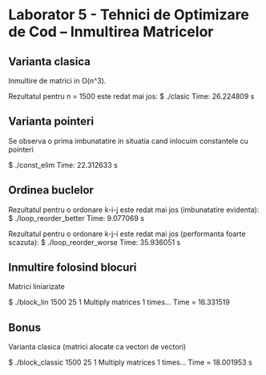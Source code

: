 # Laborator 5 - Tehnici de Optimizare de Cod – Inmultirea Matricelor

## Varianta clasica

Inmultire de matrici in O(n^3).

Rezultatul pentru n = 1500 este redat mai jos:
$ ./clasic
Time: 26.224809 s

## Varianta pointeri
Se observa o prima imbunatatire in situatia cand inlocuim constantele 
cu pointeri

$ ./const_elim
Time: 22.312633 s

## Ordinea buclelor

Rezultatul pentru o ordonare k-i-j este redat mai jos (imbunatatire evidenta):
$ ./loop_reorder_better
Time: 9.077069 s

Rezultatul pentru o ordonare k-j-i este redat mai jos (performanta 
foarte scazuta):
$ ./loop_reorder_worse
Time: 35.936051 s

## Inmultire folosind blocuri
Matrici liniarizate

$ ./block_lin 1500 25 1
Multiply matrices 1 times...
Time = 16.331519 

## Bonus
Varianta clasica (matrici alocate ca vectori de vectori)

$ ./block_classic 1500 25 1
Multiply matrices 1 times...
Time = 18.001953 s
